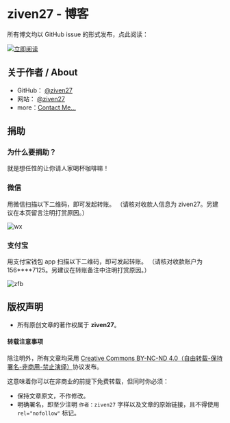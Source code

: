 # ziven27 - 博客

所有博文均以 GitHub issue 的形式发布，点此阅读：

[![立即阅读](https://cloud.githubusercontent.com/assets/1231359/13027636/6fdae1a6-d291-11e5-9126-68bd3d2ed778.png)](https://github.com/ziven27/blog/issues)

## 关于作者 / About

* GitHub： [@ziven27](https://github.com/ziven27)
* 网站： [@ziven27](http://www.ziven27.com)
* more：[Contact Me...](https://github.com/ziven27/blog/wiki/About)

## 捐助

### 为什么要捐助？
就是想任性的让你请人家喝杯咖啡嘛！


### 微信
用微信扫描以下二维码，即可发起转账。
（请核对收款人信息为 ziven27。另建议在本页留言注明打赏原因。）

![wx](https://cloud.githubusercontent.com/assets/7261176/19029503/703b3e1c-8979-11e6-8f7a-d1dab9f1693b.png)


### 支付宝
用支付宝钱包 app 扫描以下二维码，即可发起转账。
（请核对收款账户为 156****7125。另建议在转账备注中注明打赏原因。）

![zfb](https://cloud.githubusercontent.com/assets/7261176/19029507/76aa240c-8979-11e6-9d3e-0714fee08639.png)


## 版权声明

* 所有原创文章的著作权属于 **ziven27**。

#### 转载注意事项

除注明外，所有文章均采用 [Creative Commons BY-NC-ND 4.0（自由转载-保持署名-非商用-禁止演绎）](http://creativecommons.org/licenses/by-nc-nd/4.0/deed.zh)协议发布。

这意味着你可以在非商业的前提下免费转载，但同时你必须：

* 保持文章原文，不作修改。
* 明确署名，即至少注明 `作者：ziven27` 字样以及文章的原始链接，且不得使用 `rel="nofollow"` 标记。
